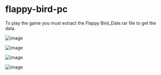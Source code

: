 # flappy-bird-pc

To play the game you must extract the Flappy Bird_Date.rar file to get the data.

![image](https://user-images.githubusercontent.com/125566811/221334505-4753918e-8b78-44e7-92bf-4236f3f01fae.png)

![image](https://user-images.githubusercontent.com/125566811/221334523-26b5853c-0173-4d99-82d1-845c6db50712.png)

![image](https://user-images.githubusercontent.com/125566811/221334543-b837d433-da42-4d84-8dbf-af2758cfd91a.png)

![image](https://user-images.githubusercontent.com/125566811/221334564-f6ac3eed-4b2c-4cb1-957f-61acc85a388b.png)
